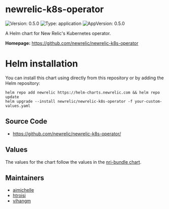 # newrelic-k8s-operator

![Version: 0.5.0](https://img.shields.io/badge/Version-0.5.0-informational?style=flat-square) ![Type: application](https://img.shields.io/badge/Type-application-informational?style=flat-square) ![AppVersion: 0.5.0](https://img.shields.io/badge/AppVersion-0.5.0-informational?style=flat-square)

A Helm chart for New Relic's Kubernetes operator.

**Homepage:** <https://github.com/newrelic/newrelic-k8s-operator>

# Helm installation

You can install this chart using directly from this repository or by adding the Helm repository:

```shell
helm repo add newrelic https://helm-charts.newrelic.com && helm repo update
helm upgrade --install newrelic/newrelic-k8s-operator -f your-custom-values.yaml
```

## Source Code

* <https://github.com/newrelic/newrelic-k8s-operator/>

## Values

The values for the chart follow the values in the [nri-bundle chart](https://github.com/newrelic/helm-charts/tree/master/charts/nri-bundle).

## Maintainers

* [aimichelle](https://github.com/aimichelle)
* [htroisi](https://github.com/htroisi)
* [vihangm](https://github.com/vihangm)
